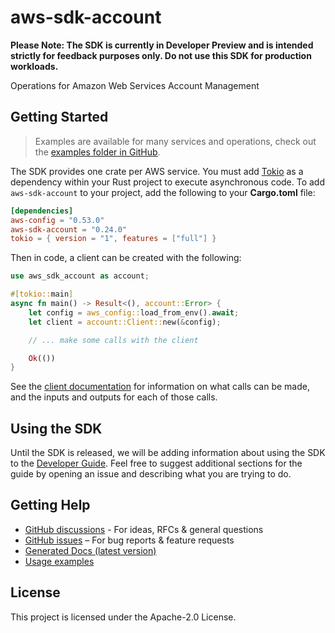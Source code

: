 # aws-sdk-account

**Please Note: The SDK is currently in Developer Preview and is intended strictly for
feedback purposes only. Do not use this SDK for production workloads.**

Operations for Amazon Web Services Account Management

## Getting Started

> Examples are available for many services and operations, check out the
> [examples folder in GitHub](https://github.com/awslabs/aws-sdk-rust/tree/main/examples).

The SDK provides one crate per AWS service. You must add [Tokio](https://crates.io/crates/tokio)
as a dependency within your Rust project to execute asynchronous code. To add `aws-sdk-account` to
your project, add the following to your **Cargo.toml** file:

```toml
[dependencies]
aws-config = "0.53.0"
aws-sdk-account = "0.24.0"
tokio = { version = "1", features = ["full"] }
```

Then in code, a client can be created with the following:

```rust
use aws_sdk_account as account;

#[tokio::main]
async fn main() -> Result<(), account::Error> {
    let config = aws_config::load_from_env().await;
    let client = account::Client::new(&config);

    // ... make some calls with the client

    Ok(())
}
```

See the [client documentation](https://docs.rs/aws-sdk-account/latest/aws_sdk_account/client/struct.Client.html)
for information on what calls can be made, and the inputs and outputs for each of those calls.

## Using the SDK

Until the SDK is released, we will be adding information about using the SDK to the
[Developer Guide](https://docs.aws.amazon.com/sdk-for-rust/latest/dg/welcome.html). Feel free to suggest
additional sections for the guide by opening an issue and describing what you are trying to do.

## Getting Help

* [GitHub discussions](https://github.com/awslabs/aws-sdk-rust/discussions) - For ideas, RFCs & general questions
* [GitHub issues](https://github.com/awslabs/aws-sdk-rust/issues/new/choose) – For bug reports & feature requests
* [Generated Docs (latest version)](https://awslabs.github.io/aws-sdk-rust/)
* [Usage examples](https://github.com/awslabs/aws-sdk-rust/tree/main/examples)

## License

This project is licensed under the Apache-2.0 License.

